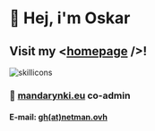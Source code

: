 # 👋 Hej, i'm Oskar

## Visit my <[homepage](https://netman.ovh/) />!

<img class="h-12" alt="skillicons" src="https://skillicons.dev/icons?i=js,python,nuxt,tailwind,docker,linux,git,sqlite,ts" />

### 🍊 [mandarynki.eu](https://mandarynki.eu) co-admin

#### E-mail: [gh(at)netman.ovh](mailto:gh@netman.ovh)
